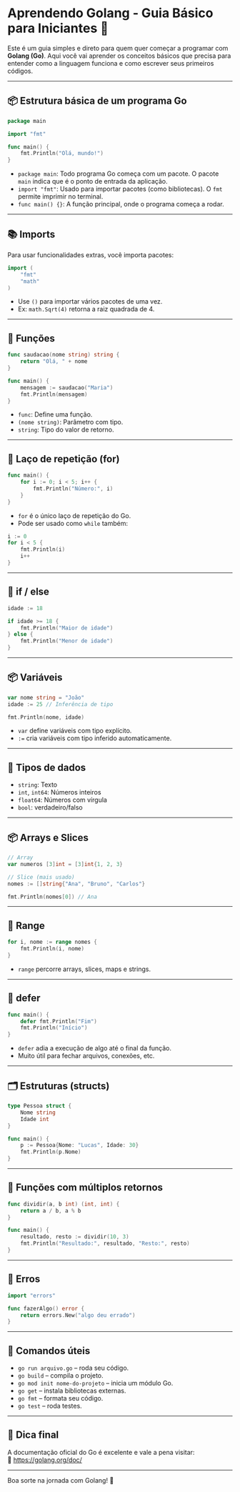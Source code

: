 # Aprendendo Golang - Guia Básico para Iniciantes 🐹

Este é um guia simples e direto para quem quer começar a programar com **Golang (Go)**. Aqui você vai aprender os conceitos básicos que precisa para entender como a linguagem funciona e como escrever seus primeiros códigos.

---

## 📦 Estrutura básica de um programa Go

```go
package main

import "fmt"

func main() {
    fmt.Println("Olá, mundo!")
}
```

- `package main`: Todo programa Go começa com um pacote. O pacote `main` indica que é o ponto de entrada da aplicação.
- `import "fmt"`: Usado para importar pacotes (como bibliotecas). O `fmt` permite imprimir no terminal.
- `func main() {}`: A função principal, onde o programa começa a rodar.

---

## 📚 Imports

Para usar funcionalidades extras, você importa pacotes:

```go
import (
    "fmt"
    "math"
)
```

- Use `()` para importar vários pacotes de uma vez.
- Ex: `math.Sqrt(4)` retorna a raiz quadrada de 4.

---

## 🔧 Funções

```go
func saudacao(nome string) string {
    return "Olá, " + nome
}

func main() {
    mensagem := saudacao("Maria")
    fmt.Println(mensagem)
}
```

- `func`: Define uma função.
- `(nome string)`: Parâmetro com tipo.
- `string`: Tipo do valor de retorno.

---

## 🔁 Laço de repetição (for)

```go
func main() {
    for i := 0; i < 5; i++ {
        fmt.Println("Número:", i)
    }
}
```

- `for` é o único laço de repetição do Go.
- Pode ser usado como `while` também:

```go
i := 0
for i < 5 {
    fmt.Println(i)
    i++
}
```

---

## 🙈 if / else

```go
idade := 18

if idade >= 18 {
    fmt.Println("Maior de idade")
} else {
    fmt.Println("Menor de idade")
}
```

---

## 📦 Variáveis

```go
var nome string = "João"
idade := 25 // Inferência de tipo

fmt.Println(nome, idade)
```

- `var` define variáveis com tipo explícito.
- `:=` cria variáveis com tipo inferido automaticamente.

---

## 🧮 Tipos de dados

- `string`: Texto
- `int`, `int64`: Números inteiros
- `float64`: Números com vírgula
- `bool`: verdadeiro/falso

---

## 📦 Arrays e Slices

```go
// Array
var numeros [3]int = [3]int{1, 2, 3}

// Slice (mais usado)
nomes := []string{"Ana", "Bruno", "Carlos"}

fmt.Println(nomes[0]) // Ana
```

---

## 🔁 Range

```go
for i, nome := range nomes {
    fmt.Println(i, nome)
}
```

- `range` percorre arrays, slices, maps e strings.

---

## 🧹 defer

```go
func main() {
    defer fmt.Println("Fim")
    fmt.Println("Início")
}
```

- `defer` adia a execução de algo até o final da função.
- Muito útil para fechar arquivos, conexões, etc.

---

## 🗂 Estruturas (structs)

```go
type Pessoa struct {
    Nome string
    Idade int
}

func main() {
    p := Pessoa{Nome: "Lucas", Idade: 30}
    fmt.Println(p.Nome)
}
```

---

## 🔄 Funções com múltiplos retornos

```go
func dividir(a, b int) (int, int) {
    return a / b, a % b
}

func main() {
    resultado, resto := dividir(10, 3)
    fmt.Println("Resultado:", resultado, "Resto:", resto)
}
```

---

## 🐛 Erros

```go
import "errors"

func fazerAlgo() error {
    return errors.New("algo deu errado")
}
```

---

## 🧪 Comandos úteis

- `go run arquivo.go` – roda seu código.
- `go build` – compila o projeto.
- `go mod init nome-do-projeto` – inicia um módulo Go.
- `go get` – instala bibliotecas externas.
- `go fmt` – formata seu código.
- `go test` – roda testes.

---

## 📘 Dica final

A documentação oficial do Go é excelente e vale a pena visitar:  
📎 https://golang.org/doc/

---

Boa sorte na jornada com Golang! 🚀
